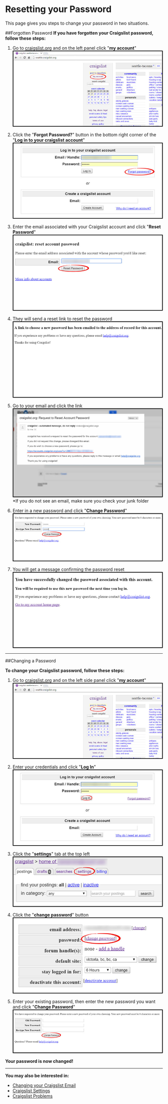# Resetting your Password

This page gives you steps to change your password in two situations.


##Forgotten Password
**If you have forgotten your Craigslist password, follow these steps:**

1. Go to [craigslist.org](craigslist.org) and on the left panel click "**my account**"
![](newaccount1.jpg)

2. Click the "**Forgot Password?**" button in the bottom right corner of the "**Log in to your craigslist account**"
![](password2.jpg)

3. Enter the email associated with your Craigslist account and click "**Reset Password**"
![](password3.jpg)

4. They will send a reset link to reset the password
![](password4.jpg)

5. Go to your email and click the link
![](password5.jpg)<br>
*If you do not see an email, make sure you check your junk folder

6. Enter in a new password and click "**Change Password**"
![](password6.jpg)

7. You will get a message confirming the password reset
![](password7.jpg)

---

##Changing a Password

**To change your Craigslist password, follow these steps:**
1. Go to [craigslist.org](craigslist.org) and on the left side panel click "**my account**"
![](newaccount1.jpg)

2. Enter your credentials and click "**Log In**"
![](password8.jpg)

3. Click the "**settings**" tab at the top left
![](password9.jpg)


4. Click the  "**change password**" button
![](password10.jpg)

5. Enter your existing password, then enter the new password you want and click "**Change Password**"
![](password11.jpg)

**Your password is now changed!**

---

**You may also be interested in:**
- [Changing your Craigslist Email](http://docs.rooof.com/changecraigslist_email_md.html)
- [Craigslist Settings](http://docs.rooof.com/craigslistsetting_md.html)
- [Craigslist Problems](http://docs.rooof.com/craigslist_problems.html)

